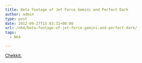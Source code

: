 ```yaml
---
title: Beta Footage of Jet Force Gemini and Perfect Dark
author: admin
type: post
date: 2012-09-27T15:03:31+00:00
url: /n64/beta-footage-of-jet-force-gemini-and-perfect-dark/
tags:
  - N64

---
```

[Chekkit.][1]

 [1]: http://www.rarefandabase.com/new-beta-footage-for-perfect-dark-and-jet-force-gemini/
